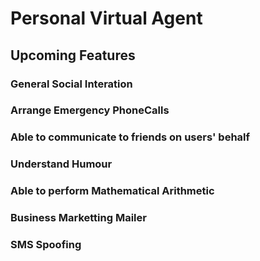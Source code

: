 # Personal Virtual Agent



## Upcoming Features
### General Social Interation
### Arrange Emergency PhoneCalls
### Able to communicate to friends on users' behalf
### Understand Humour
### Able to perform Mathematical Arithmetic
### Business Marketting Mailer
### SMS Spoofing